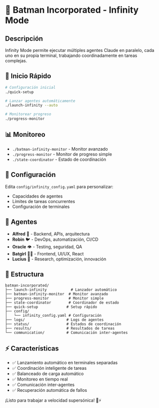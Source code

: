 # 🌌 Batman Incorporated - Infinity Mode

## Descripción

Infinity Mode permite ejecutar múltiples agentes Claude en paralelo, cada uno en su propia terminal, trabajando coordinadamente en tareas complejas.

## 🚀 Inicio Rápido

```bash
# Configuración inicial
./quick-setup

# Lanzar agentes automáticamente
./launch-infinity --auto

# Monitorear progreso
./progress-monitor
```

## 📊 Monitoreo

- `./batman-infinity-monitor` - Monitor avanzado
- `./progress-monitor` - Monitor de progreso simple
- `./state-coordinator` - Estado de coordinación

## 🔧 Configuración

Edita `config/infinity_config.yaml` para personalizar:
- Capacidades de agentes
- Límites de tareas concurrentes
- Configuración de terminales

## 🎯 Agentes

- **Alfred** 🧙 - Backend, APIs, arquitectura
- **Robin** 🐦 - DevOps, automatización, CI/CD  
- **Oracle** 👁️ - Testing, seguridad, QA
- **Batgirl** 🦹‍♀️ - Frontend, UI/UX, React
- **Lucius** 🦊 - Research, optimización, innovación

## 📁 Estructura

```
batman-incorporated/
├── launch-infinity           # Lanzador automático
├── batman-infinity-monitor  # Monitor avanzado
├── progress-monitor         # Monitor simple
├── state-coordinator        # Coordinador de estado
├── quick-setup             # Setup rápido
├── config/
│   └── infinity_config.yaml # Configuración
├── logs/                   # Logs de agentes
├── status/                 # Estados de coordinación
├── results/                # Resultados de tareas
└── communication/          # Comunicación inter-agentes
```

## ⚡ Características

- ✅ Lanzamiento automático en terminales separadas
- ✅ Coordinación inteligente de tareas
- ✅ Balanceado de carga automático
- ✅ Monitoreo en tiempo real
- ✅ Comunicación inter-agentes
- ✅ Recuperación automática de fallos

¡Listo para trabajar a velocidad supersónica! 🦇⚡
